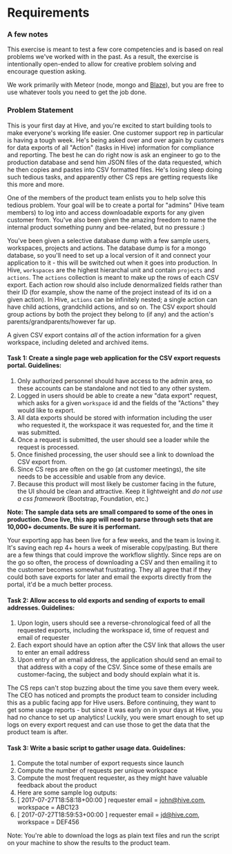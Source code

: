 # Requirements
### A few notes
This exercise is meant to test a few core competencies and is based on real problems we've worked with in the past. As a result, the exercise is intentionally open-ended to allow for creative problem solving and encourage question asking.

We work primarily with Meteor (node, mongo and [Blaze](https://guide.meteor.com/blaze.html)), but you are free to use whatever tools you need to get the job done.

### Problem Statement
This is your first day at Hive, and you're excited to start building tools to make everyone's working life easier. One customer support rep in particular is having a tough week. He's being asked over and over again by customers for data exports of all "Action" (tasks in Hive) information for compliance and reporting. The best he can do right now is ask an engineer to go to the production database and send him JSON files of the data requested, which he then copies and pastes into CSV formatted files. He's losing sleep doing such tedious tasks, and apparently other CS reps are getting requests like this more and more.

One of the members of the product team enlists you to help solve this tedious problem. Your goal will be to create a portal for "admins" (Hive team members) to log into and access downloadable exports for any given customer from. You've also been given the amazing freedom to name the internal product something punny and bee-related, but no pressure :)

You've been given a selective database dump with a few sample users, workspaces, projects and actions. The database dump is for a mongo database, so you'll need to set up a local version of it and connect your application to it - this will be switched out when it goes into production. In Hive, `workspaces` are the highest hierarchal unit and contain `projects` and `actions`. The `actions` collection is meant to make up the rows of each CSV export. Each action row should also include denormalized fields rather than their ID (for example, show the name of the project instead of its id on a given action). In Hive, `actions` can be infinitely nested; a single action can have child actions, grandchild actions, and so on. The CSV export should group actions by both the project they belong to (if any) and the action's parents/grandparents/however far up.

A given CSV export contains *all* of the action information for a given workspace, including deleted and archived items.


#### Task 1: Create a single page web application for the CSV export requests portal. Guidelines:
1. Only authorized personnel should have access to the admin area, so these accounts can be standalone and not tied to any other system.
2. Logged in users should be able to create a new "data export" request, which asks for a given `workspace` id and the fields of the "Actions" they would like to export.
3. All data exports should be stored with information including the user who requested it, the workspace it was requested for, and the time it was submitted.
4. Once a request is submitted, the user should see a loader while the request is processed.
5. Once finished processing, the user should see a link to download the CSV export from.
6. Since CS reps are often on the go (at customer meetings), the site needs to be accessible and usable from any device.
7. Because this product will most likely be customer facing in the future, the UI should be clean and attractive. Keep it lightweight and *do not use a css framework* (Bootstrap, Foundation, etc.)

**Note: The sample data sets are small compared to some of the ones in production. Once live, this app will need to parse through sets that are 10,000+ documents. Be sure it is performant.**

Your exporting app has been live for a few weeks, and the team is loving it. It's saving each rep 4+ hours a week of miserable copy/pasting. But there are a few things that could improve the workflow slightly. Since reps are on the go so often, the process of downloading a CSV and then emailing it to the customer becomes somewhat frustrating. They all agree that if they could both save exports for later and email the exports directly from the portal, it'd be a much better process.

#### Task 2: Allow access to old exports and sending of exports to email addresses. Guidelines:
1. Upon login, users should see a reverse-chronological feed of all the requested exports, including the workspace id, time of request and email of requester
2. Each export should have an option after the CSV link that allows the user to enter an email address
3. Upon entry of an email address, the application should send an email to that address with a copy of the CSV. Since some of these emails are customer-facing, the subject and body should explain what it is.

The CS reps can't stop buzzing about the time you save them every week. The CEO has noticed and prompts the product team to consider including this as a public facing app for Hive users. Before continuing, they want to get some usage reports - but since it was early on in your days at Hive, you had no chance to set up analytics! Luckily, you were smart enough to set up logs on every export request and can use those to get the data that the product team is after.

#### Task 3: Write a basic script to gather usage data. Guidelines:
1. Compute the total number of export requests since launch
2. Compute the number of requests per unique workspace
3. Compute the most frequent requester, as they might have valuable feedback about the product
4. Here are some sample log outputs:
  1. [ 2017-07-27T18:58:18+00:00 ] requester email = john@hive.com, workspace = ABC123
  2. [ 2017-07-27T18:59:53+00:00 ] requester email = jd@hive.com, workspace = DEF456

Note: You're able to download the logs as plain text files and run the script on your machine to show the results to the product team.

